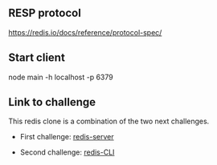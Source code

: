 

## RESP protocol

https://redis.io/docs/reference/protocol-spec/

## Start client

node main -h localhost -p 6379

## Link to challenge 

This redis clone is a combination of the two next challenges.

- First challenge: [redis-server](https://codingchallenges.fyi/challenges/challenge-redis)

- Second challenge: [redis-CLI](https://codingchallenges.fyi/challenges/challenge-redis-cli)

